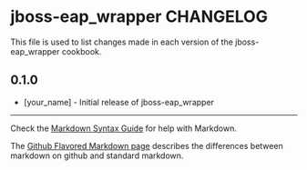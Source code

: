 jboss-eap_wrapper CHANGELOG
===========================

This file is used to list changes made in each version of the jboss-eap_wrapper cookbook.

0.1.0
-----
- [your_name] - Initial release of jboss-eap_wrapper

- - -
Check the [Markdown Syntax Guide](http://daringfireball.net/projects/markdown/syntax) for help with Markdown.

The [Github Flavored Markdown page](http://github.github.com/github-flavored-markdown/) describes the differences between markdown on github and standard markdown.
